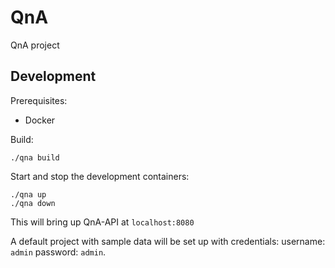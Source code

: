 # QnA
QnA project
## Development

Prerequisites:

- Docker

Build:

```
./qna build
```

Start and stop the development containers:

```
./qna up
./qna down
```

This will bring up QnA-API at `localhost:8080`

A default project with sample data will be set up with credentials: username: `admin` password: `admin`.